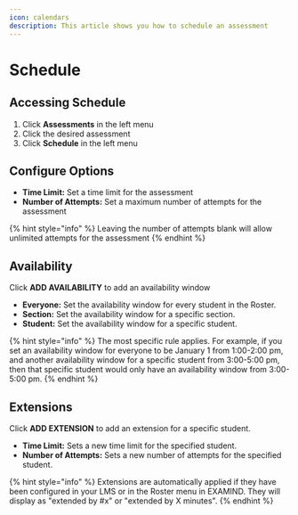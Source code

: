 ```yaml
---
icon: calendars
description: This article shows you how to schedule an assessment
---
```


# Schedule

## Accessing Schedule

1. Click **Assessments** in the left menu
2. Click the desired assessment
3. Click **Schedule** in the left menu

## Configure Options

* **Time Limit:** Set a time limit for the assessment
* **Number of Attempts:** Set a maximum number of attempts for the assessment

{% hint style="info" %}
Leaving the number of attempts blank will allow unlimited attempts for the assessment
{% endhint %}

## Availability

Click **ADD AVAILABILITY** to add an availability window

* **Everyone:** Set the availability window for every student in the Roster.
* **Section:** Set the availability window for a specific section.
* **Student:** Set the availability window for a specific student.

{% hint style="info" %}
The most specific rule applies. For example, if you set an availability window for everyone to be January 1 from 1:00-2:00 pm, and another availability window for a specific student from 3:00-5:00 pm, then that specific student would only have an availability window from 3:00-5:00 pm.
{% endhint %}

## Extensions

Click **ADD EXTENSION** to add an extension for a specific student.

* **Time Limit:** Sets a new time limit for the specified student.
* **Number of Attempts:** Sets a new number of attempts for the specified student.

{% hint style="info" %}
Extensions are automatically applied if they have been configured in your LMS or in the Roster menu in EXAMIND. They will display as "extended by #x" or "extended by X minutes".
{% endhint %}
